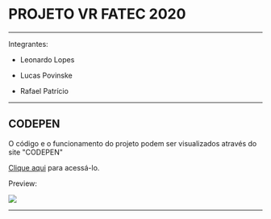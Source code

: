 # PROJETO VR FATEC 2020

---

Integrantes:

- Leonardo Lopes

- Lucas Povinske

- Rafael Patrício

---

## CODEPEN

O código e o funcionamento do projeto podem ser visualizados através do site "CODEPEN"

[Clique aqui](https://codepen.io/rpatricio/pen/gOPWXEJ) para acessá-lo.


Preview:

![](preview.gif)

---

